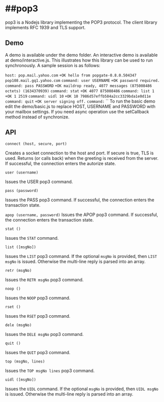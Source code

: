##pop3
=============

pop3 is a Nodejs library implementing the POP3 protocol. The client library implements RFC 1939 and TLS support.

## Demo

A demo is available under the demo folder.  An interactive demo is available at demo/interactive.js. This illustrates how this library can be used to run synchronously. A sample session is as follows:

`host: pop.mail.yahoo.com`
`+OK hello from popgate-0.8.0.504347 pop108.mail.gq1.yahoo.com`
`command: user USERNAME`
`+OK password required.`
`command: pass PASSWORD`
`+OK maildrop ready, 4077 messages (875008486 octets) (1634370939)`
`command: stat`
`+OK 4077 875008486`
`command: list 1`
`+OK 1 2519`
`command: uidl 10`
`+OK 10 7986d57effb584a2cc3329bda1e0d11e`
`command: quit`
`+OK server signing off.`
`command:`
``
To run the basic demo edit the demo/basic.js to replace HOST, USERNAME and PASSWORD with your mailbox settings. If you need async operation use the setCallback method instead of synchronize.

## API

`connect (host, secure, port)`

Creates a socket connection to the host and port. If secure is true, TLS is used. Returns (or calls back) when the greeting is received from the server. If successful, the connection enters the autorize state.

`user (username)`

Issues the USER pop3 command.

`pass (password)`

Issues the PASS pop3 command. If successful, the connection enters the transaction state.

`apop (username, password)`
Issues the APOP pop3 command. If successful, the connection enters the transaction state.

`stat ()`

Issues the `STAT` command.

`list ([msgNo])`

Issues the `LIST` pop3 command. If the optional `msgNo` is provided, then `LIST msgNo` is issued. Otherwise the multi-line reply is parsed into an array. 

`retr (msgNo)`

Issues the `RETR msgNo` pop3 command.

`noop ()`

Issues the `NOOP` pop3 command.

`rset ()`

Issues the `RSET` pop3 command.

`dele (msgNo)`

Issues the `DELE msgNo` pop3 command.

`quit ()`

Issues the `QUIT` pop3 command.

`top (msgNo, lines)`

Issues the `TOP msgNo lines` pop3 command.

`uidl ([msgNo])`

Issues the `UIDL` command. If the optional `msgNo` is provided, then `UIDL msgNo` is issued. Otherwise the multi-line reply is parsed into an array.

